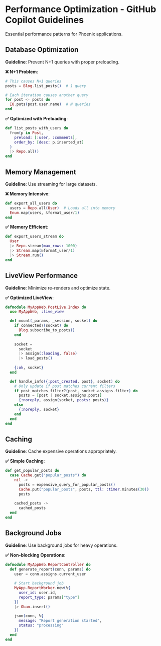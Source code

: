 # Performance Optimization - GitHub Copilot Guidelines

Essential performance patterns for Phoenix applications.

## Database Optimization

**Guideline**: Prevent N+1 queries with proper preloading.

**❌ N+1 Problem**:
```elixir
# This causes N+1 queries
posts = Blog.list_posts()  # 1 query

# Each iteration causes another query
for post <- posts do
  IO.puts(post.user.name)  # N queries
end
```

**✅ Optimized with Preloading**:
```elixir
def list_posts_with_users do
  from(p in Post,
    preload: [:user, :comments],
    order_by: [desc: p.inserted_at]
  )
  |> Repo.all()
end
```

## Memory Management

**Guideline**: Use streaming for large datasets.

**❌ Memory Intensive**:
```elixir
def export_all_users do
  users = Repo.all(User)  # Loads all into memory
  Enum.map(users, &format_user/1)
end
```

**✅ Memory Efficient**:
```elixir
def export_users_stream do
  User
  |> Repo.stream(max_rows: 1000)
  |> Stream.map(&format_user/1)
  |> Stream.run()
end
```

## LiveView Performance

**Guideline**: Minimize re-renders and optimize state.

**✅ Optimized LiveView**:
```elixir
defmodule MyAppWeb.PostLive.Index do
  use MyAppWeb, :live_view

  def mount(_params, _session, socket) do
    if connected?(socket) do
      Blog.subscribe_to_posts()
    end
    
    socket = 
      socket
      |> assign(:loading, false)
      |> load_posts()
    
    {:ok, socket}
  end

  def handle_info({:post_created, post}, socket) do
    # Only update if post matches current filters
    if post_matches_filter?(post, socket.assigns.filter) do
      posts = [post | socket.assigns.posts]
      {:noreply, assign(socket, posts: posts)}
    else
      {:noreply, socket}
    end
  end
end
```

## Caching

**Guideline**: Cache expensive operations appropriately.

**✅ Simple Caching**:
```elixir
def get_popular_posts do
  case Cache.get("popular_posts") do
    nil ->
      posts = expensive_query_for_popular_posts()
      Cache.put("popular_posts", posts, ttl: :timer.minutes(30))
      posts
    
    cached_posts ->
      cached_posts
  end
end
```

## Background Jobs

**Guideline**: Use background jobs for heavy operations.

**✅ Non-blocking Operations**:
```elixir
defmodule MyAppWeb.ReportController do
  def generate_report(conn, params) do
    user = conn.assigns.current_user
    
    # Start background job
    MyApp.ReportWorker.new(%{
      user_id: user.id,
      report_type: params["type"]
    })
    |> Oban.insert()
    
    json(conn, %{
      message: "Report generation started",
      status: "processing"
    })
  end
end
```
